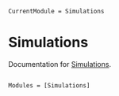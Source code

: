 ```@meta
CurrentModule = Simulations
```

# Simulations

Documentation for [Simulations](https://github.com/TARGENE/Simulations.jl).

```@index
```

```@autodocs
Modules = [Simulations]
```
